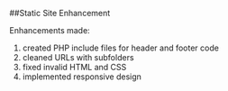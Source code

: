 ##Static Site Enhancement

Enhancements made:
1. created PHP include files for header and footer code
2. cleaned URLs with subfolders
3. fixed invalid HTML and CSS
4. implemented responsive design
